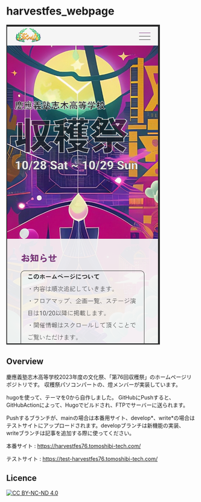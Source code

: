 # harvestfes_webpage

![img](https://github.com/Tomoshibi-technology/harvestfes_webpage/blob/develop-readme/readme.png)

## Overview

慶應義塾志木高等学校2023年度の文化祭、「第76回収穫祭」のホームページリポジトリです。
収穫祭パソコンパートの、燈メンバーが実装しています。

hugoを使って、テーマを0から自作しました。
GitHubにPushすると、GitHubActionによって、Hugoでビルドされ、FTPでサーバーに送られます。

Pushするブランチが、mainの場合は本番用サイト、develop*、write*の場合はテストサイトにアップロードされます。developブランチは新機能の実装、writeブランチは記事を追加する際に使ってください。

本番サイト : https://harvestfes76.tomoshibi-tech.com/

テストサイト : https://test-harvestfes76.tomoshibi-tech.com/


## Licence

[![CC BY-NC-ND 4.0](https://i.creativecommons.org/l/by-nc-nd/4.0/88x31.png)](https://creativecommons.org/licenses/by-nc-nd/4.0/)



